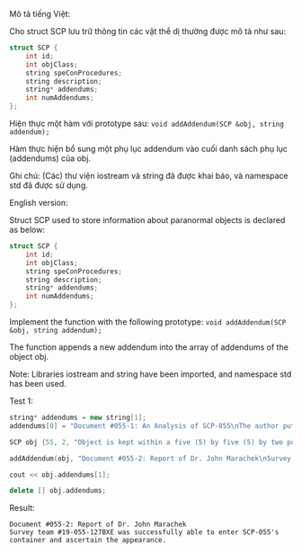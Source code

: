 Mô tả tiếng Việt:

Cho struct SCP lưu trữ thông tin các vật thể dị thường được mô tả như sau:

```cpp
struct SCP {
    int id;
    int objClass;
    string speConProcedures;
    string description;
    string* addendums;
    int numAddendums;
};
```

Hiện thực một hàm với prototype sau:
`void addAddendum(SCP &obj, string addendum);`

Hàm thực hiện bổ sung một phụ lục addendum vào cuối danh sách phụ lục (addendums) của obj.

Ghi chú: (Các) thư viện iostream và string đã được khai báo, và namespace std đã được sử dụng.

English version:

Struct SCP used to store information about paranormal objects is declared as below:

```cpp
struct SCP {
    int id;
    int objClass;
    string speConProcedures;
    string description;
    string* addendums;
    int numAddendums;
};
```

Implement the function with the following prototype:
`void addAddendum(SCP &obj, string addendum);`

The function appends a new addendum into the array of addendums of the object obj.

Note: Libraries iostream and string have been imported, and namespace std has been used.

Test 1:
```cpp
string* addendums = new string[1];
addendums[0] = "Document #055-1: An Analysis of SCP-055\nThe author puts forward the hypothesis that SCP-055 was never formally acquired.";

SCP obj {55, 2, "Object is kept within a five (5) by five (5) by two point five (2.5) meter square room.", "All known information about the object is that it is not round.", addendums, 1};

addAddendum(obj, "Document #055-2: Report of Dr. John Marachek\nSurvey team #19-055-127BXE was successfully able to enter SCP-055's container and ascertain the appearance.");

cout << obj.addendums[1];

delete [] obj.addendums;
```

Result:
```
Document #055-2: Report of Dr. John Marachek
Survey team #19-055-127BXE was successfully able to enter SCP-055's container and ascertain the appearance.
```